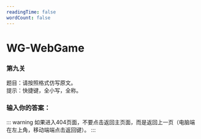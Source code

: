```yaml
---
readingTime: false
wordCount: false
---
```

# WG-WebGame
### 第九关

题目：请按照格式仿写原文。<br>
提示：快捷键，全小写，全称。

### 输入你的答案：

<WGwgc></WGwgc>

::: warning
如果进入404页面，不要点击返回主页面，而是返回上一页（电脑端在左上角，移动端端点击返回键）。
:::